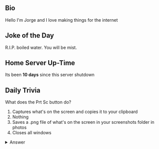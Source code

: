 ## Bio

Hello I'm Jorge and I love making things for the internet

## Joke of the Day

R.I.P. boiled water. You will be mist.

## Home Server Up-Time

Its been **10 days** since this server shutdown


## Daily Trivia

What does the Prt Sc button do?
 1. Captures what&#039;s on the screen and copies it to your clipboard
 2. Nothing
 3. Saves a .png file of what&#039;s on the screen in your screenshots folder in photos
 4. Closes all windows

<details>
  <summary>Answer</summary>
  Captures what&#039;s on the screen and copies it to your clipboard
</details>
